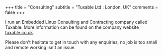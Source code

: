 +++
title = "Consulting"
subtitle = "Tuxable Ltd : London, UK"
comments = false
+++

I run an Embedded Linux Consulting and Contracting company called Tuxable. More
information can be found on the company website [tuxable.co.uk](http://www.tuxable.co.uk).

Please don't hesitate to get in touch with any enquiries, no job is too small and remote
working isn't an issue.
